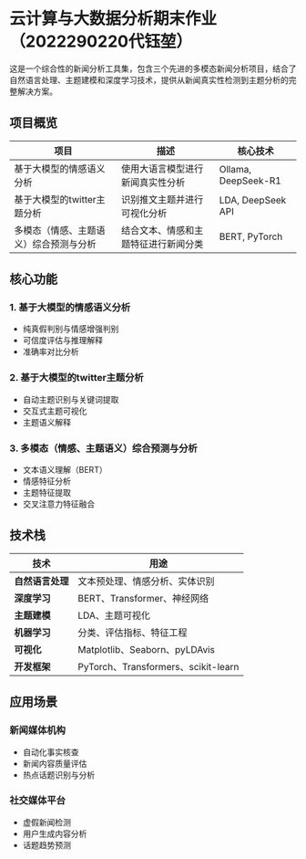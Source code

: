 # 云计算与大数据分析期末作业（2022290220代钰堃）

这是一个综合性的新闻分析工具集，包含三个先进的多模态新闻分析项目，结合了自然语言处理、主题建模和深度学习技术，提供从新闻真实性检测到主题分析的完整解决方案。

## 项目概览

| 项目                                                         | 描述                                 | 核心技术            |
| ------------------------------------------------------------ | ------------------------------------ | ------------------- |
| 基于大模型的情感语义分析| 使用大语言模型进行新闻真实性分析     | Ollama, DeepSeek-R1 |
| 基于大模型的twitter主题分析| 识别推文主题并进行可视化分析         | LDA, DeepSeek API   |
| 多模态（情感、主题语义）综合预测与分析| 结合文本、情感和主题特征进行新闻分类 | BERT, PyTorch       |

## 核心功能

### 1. 基于大模型的情感语义分析

- 纯真假判别与情感增强判别
- 可信度评估与推理解释
- 准确率对比分析

### 2. 基于大模型的twitter主题分析

- 自动主题识别与关键词提取
- 交互式主题可视化
- 主题语义解释

### 3. 多模态（情感、主题语义）综合预测与分析

- 文本语义理解（BERT）
- 情感特征分析
- 主题特征提取
- 交叉注意力特征融合

## 技术栈

| 技术             | 用途                                |
| ---------------- | ----------------------------------- |
| **自然语言处理** | 文本预处理、情感分析、实体识别      |
| **深度学习**     | BERT、Transformer、神经网络         |
| **主题建模**     | LDA、主题可视化                     |
| **机器学习**     | 分类、评估指标、特征工程            |
| **可视化**       | Matplotlib、Seaborn、pyLDAvis       |
| **开发框架**     | PyTorch、Transformers、scikit-learn |

## 应用场景

### 新闻媒体机构

- 自动化事实核查
- 新闻内容质量评估
- 热点话题识别与分析

### 社交媒体平台

- 虚假新闻检测
- 用户生成内容分析
- 话题趋势预测

